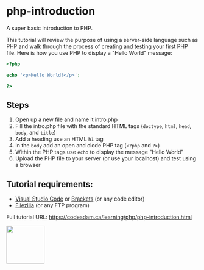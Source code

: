 # php-introduction
A super basic introduction to PHP.

This tutorial will review the purpose of using a server-side language such as PHP and walk through the process of creating and testing your first PHP file. Here is how you use PHP to display a "Hello World" message:

```php
<?php 

echo '<p>Hello World!</p>';

?>
```

## Steps

1. Open up a new file and name it intro.php
2. Fill the intro.php file with the standard HTML tags (`doctype`, `html`, `head`, `body`, and `title`)
3. Add a heading use an HTML `h1` tag
4. In the `body` add an open and clode PHP tag (`<?php` and `?>`)
5. Within the PHP tags use `echo` to display the message "Hello World"
6. Upload the PHP file to your server (or use your localhost) and test using a browser

## Tutorial requirements:

* [Visual Studio Code](https://code.visualstudio.com/) or [Brackets](http://brackets.io/) (or any code editor)
* [Filezilla](https://filezilla-project.org/) (or any FTP program)

Full tutorial URL: https://codeadam.ca/learning/php/php-introduction.html

<a href="https://codeadam.ca">
<img src="https://codeadam.ca/images/code-block.png" width="100">
</a>
